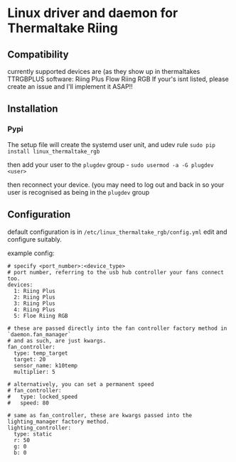 # Linux driver and daemon for Thermaltake Riing

## Compatibility
currently supported devices are (as they show up in thermaltakes TTRGBPLUS software: 
    Riing Plus 
    Flow Riing RGB 
If your's isnt listed, please create an issue and I'll implement it ASAP!! 

## Installation

### Pypi
The setup file will create the systemd user unit, and udev rule 
`sudo pip install linux_thermaltake_rgb` 

then add your user to the `plugdev` group - `sudo usermod -a -G plugdev <user>` 

then reconnect your device. (you may need to log out and back in so your
user is recognised as being in the `plugdev` group

## Configuration
default configuration is in `/etc/linux_thermaltake_rgb/config.yml`
edit and configure suitably.

example config:

```
# specify <port_number>:<device_type>
# port number, referring to the usb hub controller your fans connect too.
devices:
  1: Riing Plus
  2: Riing Plus
  3: Riing Plus
  4: Riing Plus
  5: Floe Riing RGB

# these are passed directly into the fan controller factory method in `daemon.fan_manager`
# and as such, are just kwargs.
fan_controller:
  type: temp_target
  target: 20
  sensor_name: k10temp
  multiplier: 5

# alternatively, you can set a permanent speed
# fan_controller:
#   type: locked_speed
#   speed: 80

# same as fan_controller, these are kwargs passed into the lighting_manager factory method.
lighting_controller:
  type: static
  r: 50
  g: 0
  b: 0
```
